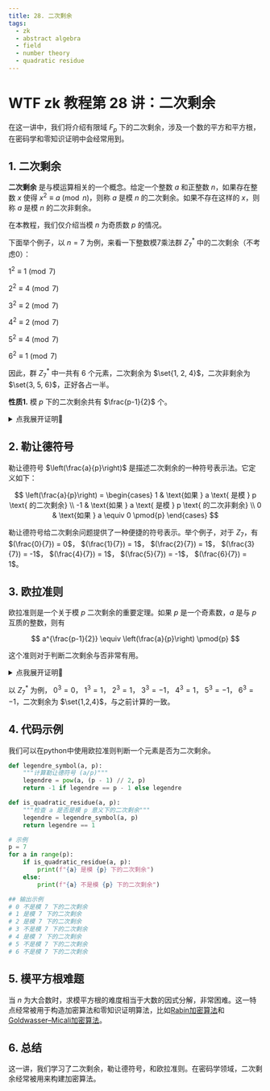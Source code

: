 ```yaml
---
title: 28. 二次剩余
tags:
  - zk
  - abstract algebra
  - field
  - number theory
  - quadratic residue
---
```


# WTF zk 教程第 28 讲：二次剩余


在这一讲中，我们将介绍有限域 $F_p$ 下的二次剩余，涉及一个数的平方和平方根，在密码学和零知识证明中会经常用到。

## 1. 二次剩余

**二次剩余** 是与模运算相关的一个概念。给定一个整数 $a$ 和正整数 $n$，如果存在整数 $x$ 使得 $x^2 \equiv a \pmod{n}$，则称 $a$ 是模 $n$ 的二次剩余。如果不存在这样的 $x$，则称 $a$ 是模 $n$ 的二次非剩余。

在本教程，我们仅介绍当模 $n$ 为奇质数 $p$ 的情况。

下面举个例子，以 $n = 7$ 为例，来看一下整数模7乘法群 $Z_7^*$ 中的二次剩余（不考虑0）：

$1^2 \equiv 1 \pmod{7}$

$2^2 \equiv 4 \pmod{7}$

$3^2 \equiv 2 \pmod{7}$

$4^2 \equiv 2 \pmod{7}$

$5^2 \equiv 4 \pmod{7}$

$6^2 \equiv 1 \pmod{7}$

因此，群 $Z_7^*$ 中一共有 6 个元素，二次剩余为 $\set{1, 2, 4}$，二次非剩余为 $\set{3, 5, 6}$，正好各占一半。

**性质1.** 模 $p$ 下的二次剩余共有 $\frac{p-1}{2}$ 个。

<details><summary>点我展开证明👀</summary>

对于奇素数 $p$，模 $p$ 的剩余类是 $1, 2, \ldots, p-1$，共有 $p-1$ 个元素。考虑元素 $x$ 和二次剩余 $a$，有 $x^2 \equiv a \pmod{p}$ 和 $(-x)^2 \equiv a \pmod{p}$。也就是若 $a$ 为 $x$ 的二次剩余，那么 $a$ 也是 $-x$ 的二次剩余，它们互为相反数。因此，在 $Z_p$ 剩余系中，每个二次剩余都对应两个元素，共有 $\frac{p-1}{2}$ 个二次剩余。证毕

</details>

## 2. 勒让德符号

勒让德符号 $\left(\frac{a}{p}\right)$ 是描述二次剩余的一种符号表示法。它定义如下：

$$
\left(\frac{a}{p}\right) = \begin{cases} 
1 & \text{如果 } a \text{ 是模 } p \text{ 的二次剩余} \\
-1 & \text{如果 } a \text{ 是模 } p \text{ 的二次非剩余} \\
0 & \text{如果 } a \equiv 0 \pmod{p}
\end{cases}
$$

勒让德符号给二次剩余问题提供了一种便捷的符号表示。举个例子，对于 $Z_7$，有 $(\frac{0}{7}) = 0$， $(\frac{1}{7}) = 1$， $(\frac{2}{7}) = 1$， $(\frac{3}{7}) = -1$， $(\frac{4}{7}) = 1$， $(\frac{5}{7}) = -1$， $(\frac{6}{7}) = 1$。

## 3. 欧拉准则

欧拉准则是一个关于模 $p$ 二次剩余的重要定理。如果 $p$ 是一个奇素数，$a$ 是与 $p$ 互质的整数，则有

$$
a^{\frac{p-1}{2}} \equiv \left(\frac{a}{p}\right) \pmod{p}
$$

这个准则对于判断二次剩余与否非常有用。

<details><summary>点我展开证明👀</summary>

若 $a = 0 \pmod{p}$，那么 $a^{\frac{p-1}{2}}  = 0^{\frac{p-1}{2}}  = 0$。

下面讨论 $a$ 和 $p$ 互质的情况。

根据费马小定理，有 $a^{p-1} -1 = 0 \pmod{p}$，又因为 $p$ 是奇质数，我们可以分解为 $(a^\frac{p-1}{2} -1)(a^\frac{p-1}{2} + 1) = 0 \pmod{p}$。也就意味着 $a^\frac{p-1}{2} = \pm 1$。

若 $a$ 是二次剩余，那么存在 $b \in Z_p^*$ 使得 $a = b^2$。等式两边同时幂 $\frac{p-1}{2}$，有 $a^\frac{p-1}{2} = b^{p-1} \pmod{p}$。根据费马小定理，有 $b^{p-1} = 1 \pmod{p}$，因此有 $a^\frac{p-1}{2} = 1 \pmod{p}$。

$Z_p^*$ 的共 $p-1$ 个元素对应着 $\frac{p-1}{2}$ 个二次剩余 $a$，根据拉格朗日定理，多项式 $a^\frac{p-1}{2} -1 =0$ 最多有 $\frac{p-1}{2}$ 个根，恰好被 $\frac{p-1}{2}$ 个二次剩余 $a$ 占满。因此，剩下的 $\frac{p-1}{2}$ 个二次非剩余必须满足 $a^\frac{p-1}{2} + 1 =0$，也就是 $a^\frac{p-1}{2} = -1 \pmod{p}$

</details>

以 $Z_7^*$ 为例， $0^3 = 0$， $1^3 = 1$， $2^3 = 1$， $3^3 = -1$， $4^3 = 1$， $5^3 = -1$， $6^3 = -1$，二次剩余为 $\set{1,2,4}$，与之前计算的一致。

## 4. 代码示例

我们可以在python中使用欧拉准则判断一个元素是否为二次剩余。

```python
def legendre_symbol(a, p):
    """计算勒让德符号 (a/p)"""
    legendre = pow(a, (p - 1) // 2, p)
    return -1 if legendre == p - 1 else legendre

def is_quadratic_residue(a, p):
    """检查 a 是否是模 p 意义下的二次剩余"""
    legendre = legendre_symbol(a, p)
    return legendre == 1

# 示例
p = 7
for a in range(p):
    if is_quadratic_residue(a, p):
        print(f"{a} 是模 {p} 下的二次剩余")
    else:
        print(f"{a} 不是模 {p} 下的二次剩余")

## 输出示例        
# 0 不是模 7 下的二次剩余
# 1 是模 7 下的二次剩余
# 2 是模 7 下的二次剩余
# 3 不是模 7 下的二次剩余
# 4 是模 7 下的二次剩余
# 5 不是模 7 下的二次剩余
# 6 不是模 7 下的二次剩余
```

## 5. 模平方根难题

当 $n$ 为大合数时，求模平方根的难度相当于大数的因式分解，非常困难。这一特点经常被用于构造加密算法和零知识证明算法，比如[Rabin加密算法](https://en.wikipedia.org/wiki/Rabin_cryptosystem)和[Goldwasser–Micali加密算法](https://en.wikipedia.org/wiki/Goldwasser%E2%80%93Micali_cryptosystem)。

## 6. 总结

这一讲，我们学习了二次剩余，勒让德符号，和欧拉准则。在密码学领域，二次剩余经常被用来构建加密算法。
